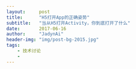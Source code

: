 ```yaml
---
layout:     post
title:      "H5打开App的正确姿势"
subtitle:   "当从H5打开Activity，你到底打开了什么"
date:       2017-06-16
author:     "JadynAi"
header-img: "img/post-bg-2015.jpg"
tags:
    - 技术讨论
    - 
---
```


